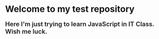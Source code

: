 <!DOCTYPE html>
<html lang="en">
  <head>
    <meta charset="UTF-8">
    <meta name="viewport" content="width=device-width, initial-scale=1.0">
    <meta http-equiv="X-UA-Compatible" content="ie=edge">
  </head>
  <body>
        <h1>Welcome to my test repository</h1>
        <p style="font-size: 20px; font-weight: 600;">Here I'm just trying to learn JavaScript in IT Class. Wish me luck.</p>
  </body>
</html>
